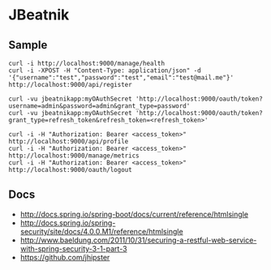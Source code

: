 JBeatnik
========

Sample
------

    curl -i http://localhost:9000/manage/health
    curl -i -XPOST -H "Content-Type: application/json" -d '{"username":"test","password":"test","email":"test@mail.me"}' http://localhost:9000/api/register 

    curl -vu jbeatnikapp:myOAuthSecret 'http://localhost:9000/oauth/token?username=admin&password=admin&grant_type=password'    
    curl -vu jbeatnikapp:myOAuthSecret 'http://localhost:9000/oauth/token?grant_type=refresh_token&refresh_token=<refresh_token>'
    
    curl -i -H "Authorization: Bearer <access_token>" http://localhost:9000/api/profile
    curl -i -H "Authorization: Bearer <access_token>" http://localhost:9000/manage/metrics
    curl -i -H "Authorization: Bearer <access_token>" http://localhost:9000/oauth/logout

Docs
----
* http://docs.spring.io/spring-boot/docs/current/reference/htmlsingle
* http://docs.spring.io/spring-security/site/docs/4.0.0.M1/reference/htmlsingle
* http://www.baeldung.com/2011/10/31/securing-a-restful-web-service-with-spring-security-3-1-part-3
* https://github.com/jhipster
